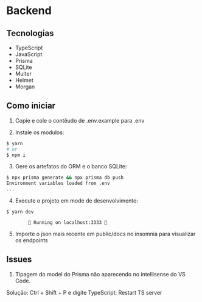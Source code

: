 # Backend

## Tecnologias

- TypeScript
- JavaScript
- Prisma
- SQLite
- Multer
- Helmet
- Morgan

## Como iniciar

1. Copie e cole o contêudo de .env.example para .env

2. Instale os modulos:

```bash
$ yarn
# or 
$ npm i
```

3. Gere os artefatos do ORM e o banco SQLite:

```bash
$ npx prisma generate && npx prisma db push
Environment variables loaded from .env
...
```

4. Execute o projeto em mode de desenvolvimento:

```console
$ yarn dev

        🚀 Running on localhost:3333 🚀

```

5. Importe o json mais recente em public/docs no insomnia para visualizar os endpoints

## Issues

1. Tipagem do model do Prisma não aparecendo no intellisense do VS Code.

Solução: Ctrl + Shift + P e digite TypeScript: Restart TS server
